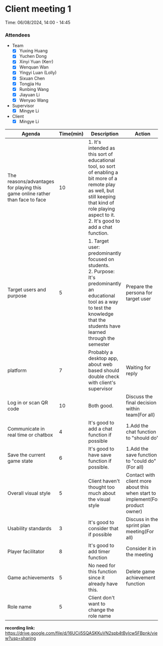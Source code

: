 # Client meeting 1

Time: 06/08/2024, 14:00 - 14:45

### Attendees
- Team
  - [x] Yuxing Huang
  - [x] Yuchen Dong
  - [x] Xinyi Yuan (Kerr)
  - [x] Wenquan Wan
  - [x] Yingyi Luan (Lolly)
  - [x] Sixuan Chen
  - [x] Tongjia Hu
  - [x] Runbing Wang
  - [x] Jiayuan Li
  - [x] Wenyao Wang
- Supervisor
  - [X] Mingye Li 
- Client
  - [X] Mingye Li 

| Agenda  | Time(min) | Description  | Action   |
| ----- | --- | --- | ----- |
|  The reasons/advantages for playing this game online rather than face to face  |  10  | 1. It's intended as this sort of educational tool, so sort of enabling a bit more of a remote play as well, but still keeping that kind of role playing aspect to it.<br/> 2. It's good to add a chat function.|  |
| Target users and purpose| 5  |1. Target user: predominantly focused on students.<br/> 2. Purpose: It's predominantly an educational tool as a way to test the knowledge that the students have learned through the semester <br/> | Prepare the persona for target user|
| platform | 7 |  Probably a desktop app, about web based should double check with client's supervisor | Waiting for reply |
| Log in or scan QR code  | 10 |Both good.| Discuss the final decision within team(For all)|
| Communicate in real time or chatbox | 4 | It's good to add a chat function if possible | 1.Add the chat function to "should do"|
|Save the current game state   | 6 | It's good to have save function if possible.  |  1.Add the save function to "could do"(For all)|
| Overall visual style  | 5 | Client haven't thought too much about the visual style<br/>| Contact with client more about this when start to implement(For product owner)|
| Usability standards  | 3 | It's good to consider that if possible<br/>| Discuss in the sprint plan meeting(For all)|
| Player facilitator  | 8 | It's good to add timer function<br/>| Consider it in the meeting |
|  Game achievements | 5 | No need for this function since it already have this. |Delete game achievement function|
|  Role name | 5 | Client don't want to change the role name |  |

**recording link:** <br/>
https://drive.google.com/file/d/16UCii5SQASKKuVN2spb4tBylcw5FBpnk/view?usp=sharing